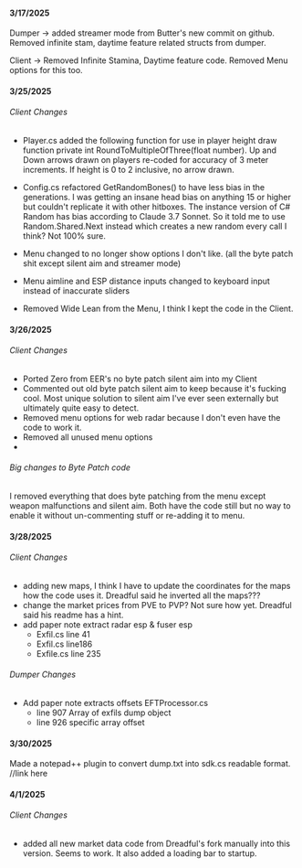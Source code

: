 
#### 3/17/2025

Dumper -> added streamer mode from Butter's new commit on github. Removed infinite stam, daytime feature related structs from dumper.

Client -> Removed Infinite Stamina, Daytime feature code. Removed Menu options for this too.
#### 3/25/2025

###### Client Changes
- Player.cs added the following function for use in player height draw function private int RoundToMultipleOfThree(float number). Up and Down arrows drawn on players re-coded for accuracy of 3 meter increments. If height is 0 to 2 inclusive, no arrow drawn.

- Config.cs refactored GetRandomBones() to have less bias in the generations. I was getting an insane head bias on anything 15 or higher but couldn't replicate it with other hitboxes. The instance version of C# Random has bias according to Claude 3.7 Sonnet. So it told me to use Random.Shared.Next instead which creates a new random every call I think? Not 100% sure.

- Menu changed to no longer show options I don't like. (all the byte patch shit except silent aim and streamer mode) 

- Menu aimline and ESP distance inputs changed to keyboard input instead of inaccurate sliders

- Removed Wide Lean from the Menu, I think I kept the code in the Client.

#### 3/26/2025

###### Client Changes
- Ported Zero from EER's no byte patch silent aim into my Client
- Commented out old byte patch silent aim to keep because it's fucking cool. Most unique solution to silent aim I've ever seen externally but ultimately quite easy to detect.
- Removed menu options for web radar because I don't even have the code to work it.
- Removed all unused menu options
- 

###### Big changes to Byte Patch code
I removed everything that does byte patching from the menu except weapon malfunctions and silent aim. Both have the code still but no way to enable it without un-commenting stuff or re-adding it to menu.

#### 3/28/2025

###### Client Changes
- adding new maps, I think I have to update the coordinates for the maps how the code uses it. Dreadful said he inverted all the maps???
- change the market prices from PVE to PVP? Not sure how yet. Dreadful said his readme has a hint.
- add paper note extract radar esp & fuser esp
	- Exfil.cs line 41
	- Exfil.cs line186
	- Exfile.cs line 235


###### Dumper Changes
- Add paper note extracts offsets EFTProcessor.cs
	- line 907 Array of exfils dump object
	- line 926 specific array offset

#### 3/30/2025
Made a notepad++ plugin to convert dump.txt into sdk.cs readable format.
//link here

#### 4/1/2025
###### Client Changes
- added all new market data code from Dreadful's fork manually into this version. Seems to work. It also added a loading bar to startup.

